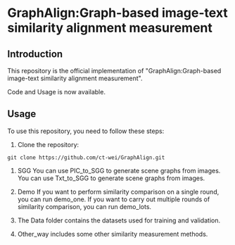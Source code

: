 # GraphAlign:Graph-based image-text similarity alignment measurement



## Introduction
This repository is the official implementation  of "GraphAlign:Graph-based image-text similarity alignment measurement". 

Code and Usage is now available.
## Usage
To use this repository, you need to follow these steps:

1. Clone the repository:
```
git clone https://github.com/ct-wei/GraphAlign.git
```

1. SGG
You can use PIC_to_SGG to generate scene graphs from images.
You can use Txt_to_SGG to generate scene graphs from images.

2. Demo
If you want to perform similarity comparison on a single round, you can run demo_one.
If you want to carry out multiple rounds of similarity comparison, you can run demo_lots.

3. The Data folder contains the datasets used for training and validation.

4. Other_way includes some other similarity measurement methods.
